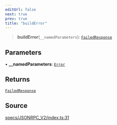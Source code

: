 ```yaml
---
editUrl: false
next: true
prev: true
title: "buildError"
---
```


> **buildError**(`__namedParameters`): [`FailedResponse`](../interfaces/FailedResponse.md)

## Parameters

• **\_\_namedParameters**: [`Error`](../interfaces/Error.md)

## Returns

[`FailedResponse`](../interfaces/FailedResponse.md)

## Source

[specs/JSONRPC\_V2/index.ts:31](https://github.com/chord-ts/rpc/blob/0637e5c/src/specs/JSONRPC_V2/index.ts#L31)
